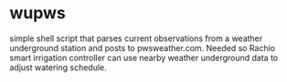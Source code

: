 # wupws
simple shell script that parses current observations from a weather underground station and posts to pwsweather.com.  Needed so Rachio smart irrigation controller can use nearby weather underground data to adjust watering schedule.
